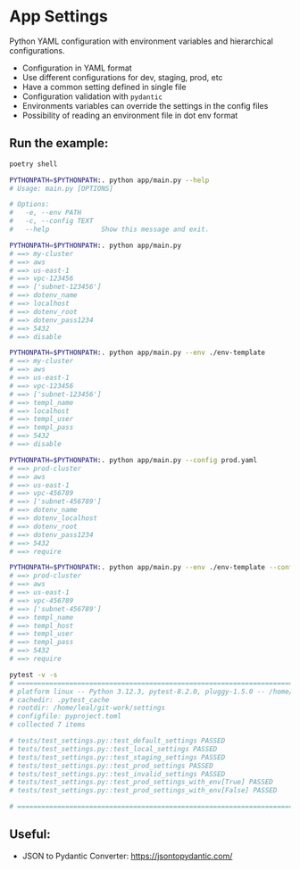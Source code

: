 # App Settings

Python YAML configuration with environment variables and hierarchical configurations.

- Configuration in YAML format
- Use different configurations for dev, staging, prod, etc
- Have a common setting defined in single file
- Configuration validation with `pydantic`
- Environments variables can override the settings in the config files
- Possibility of reading an environment file in dot env format

## Run the example:

```sh
poetry shell

PYTHONPATH=$PYTHONPATH:. python app/main.py --help                               
# Usage: main.py [OPTIONS]

# Options:
#   -e, --env PATH
#   -c, --config TEXT
#   --help             Show this message and exit.

PYTHONPATH=$PYTHONPATH:. python app/main.py                                        
# ==> my-cluster
# ==> aws
# ==> us-east-1
# ==> vpc-123456
# ==> ['subnet-123456']
# ==> dotenv_name
# ==> localhost
# ==> dotenv_root
# ==> dotenv_pass1234
# ==> 5432
# ==> disable

PYTHONPATH=$PYTHONPATH:. python app/main.py --env ./env-template                   
# ==> my-cluster
# ==> aws
# ==> us-east-1
# ==> vpc-123456
# ==> ['subnet-123456']
# ==> templ_name
# ==> localhost
# ==> templ_user
# ==> templ_pass
# ==> 5432
# ==> disable

PYTHONPATH=$PYTHONPATH:. python app/main.py --config prod.yaml 
# ==> prod-cluster
# ==> aws
# ==> us-east-1
# ==> vpc-456789
# ==> ['subnet-456789']
# ==> dotenv_name
# ==> dotenv_localhost
# ==> dotenv_root
# ==> dotenv_pass1234
# ==> 5432
# ==> require

PYTHONPATH=$PYTHONPATH:. python app/main.py --env ./env-template --config prod.yaml
# ==> prod-cluster
# ==> aws
# ==> us-east-1
# ==> vpc-456789
# ==> ['subnet-456789']
# ==> templ_name
# ==> templ_host
# ==> templ_user
# ==> templ_pass
# ==> 5432
# ==> require

pytest -v -s
# ===================================================================== test session starts ======================================================================
# platform linux -- Python 3.12.3, pytest-8.2.0, pluggy-1.5.0 -- /home/leal/.cache/pypoetry/virtualenvs/settings-Mc-3974F-py3.12/bin/python
# cachedir: .pytest_cache
# rootdir: /home/leal/git-work/settings
# configfile: pyproject.toml
# collected 7 items                                                                                                                                              

# tests/test_settings.py::test_default_settings PASSED
# tests/test_settings.py::test_local_settings PASSED
# tests/test_settings.py::test_staging_settings PASSED
# tests/test_settings.py::test_prod_settings PASSED
# tests/test_settings.py::test_invalid_settings PASSED
# tests/test_settings.py::test_prod_settings_with_env[True] PASSED
# tests/test_settings.py::test_prod_settings_with_env[False] PASSED

# ====================================================================== 7 passed in 0.17s =======================================================================

```

## Useful:

- JSON to Pydantic Converter: https://jsontopydantic.com/

